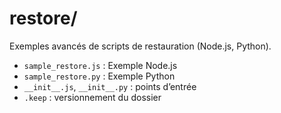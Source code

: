 # restore/

Exemples avancés de scripts de restauration (Node.js, Python).

- `sample_restore.js` : Exemple Node.js
- `sample_restore.py` : Exemple Python
- `__init__.js`, `__init__.py` : points d’entrée
- `.keep` : versionnement du dossier
